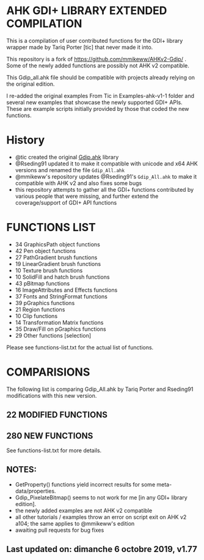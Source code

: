 # AHK GDI+ LIBRARY EXTENDED COMPILATION

This is a compilation of user contributed functions for the GDI+ library wrapper made by Tariq Porter [tic] that never made it into.

This repository is a fork of https://github.com/mmikeww/AHKv2-Gdip/ . Some of the newly added functions are possibly not AHK v2 compatible.

This Gdip_all.ahk file should be compatible with projects already relying on the original edition.

I re-added the original examples From Tic in Examples-ahk-v1-1 folder and several new examples that showcase the newly supported GDI+ APIs. These are example scripts initially provided by those that coded the new functions.

# History
- @tic created the original [Gdip.ahk](https://github.com/tariqporter/Gdip/) library
- @Rseding91 updated it to make it compatible with unicode and x64 AHK versions and renamed the file `Gdip_All.ahk`
- @mmikeww's repository updates @Rseding91's `Gdip_All.ahk` to make it compatible with AHK v2 and also fixes some bugs
- this repository attempts to gather all the GDI+ functions contributed by various people that were missing, and further extend the coverage/support of GDI+ API functions

# FUNCTIONS LIST

- 34 GraphicsPath object functions
- 42 Pen object functions
- 27 PathGradient brush functions
- 19 LinearGradient brush functions
- 10 Texture brush functions
- 10 SolidFill and hatch brush functions
- 43 pBitmap functions
- 16 ImageAttributes and Effects functions
- 37 Fonts and StringFormat functions
- 39 pGraphics functions
- 21 Region functions
- 10 Clip functions
- 14 Transformation Matrix functions
- 35 Draw/Fill on pGraphics functions
- 29 Other functions [selection]

Please see functions-list.txt for the actual list of functions.

# COMPARISIONS

The following list is comparing Gdip_All.ahk by Tariq Porter and Rseding91 modifications with this new version.

## 22 MODIFIED FUNCTIONS

## 280 NEW FUNCTIONS

See functions-list.txt for more details.

## NOTES:
  - GetProperty() functions yield incorrect results for some meta-data/properties.
  - Gdip_PixelateBitmap() seems to not work for me [in any GDI+ library edition].
  - the newly added examples are not AHK v2 compatible
  - all other tutorials / examples throw an error on script exit on AHK v2 a104; the same applies to @mmikeww's edition
  - awaiting pull requests for bug fixes

## Last updated on: dimanche 6 octobre 2019, v1.77
